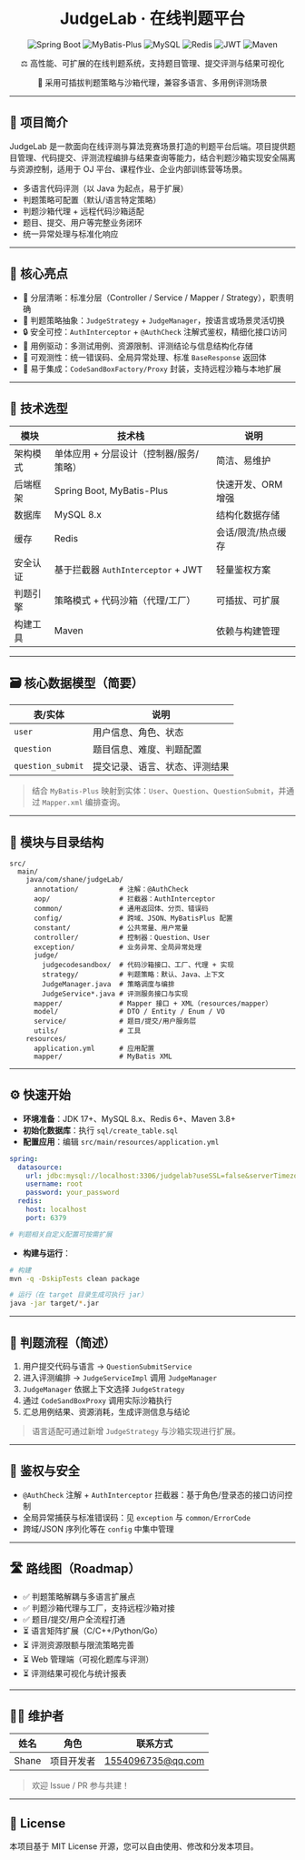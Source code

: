 # 

<div align="center">
  <h1>JudgeLab · 在线判题平台</h1>
  <img src="https://img.shields.io/badge/Spring%20Boot-3.x-brightgreen.svg" alt="Spring Boot" />
  <img src="https://img.shields.io/badge/MyBatis--Plus-3.5%2B-blue.svg" alt="MyBatis-Plus" />
  <img src="https://img.shields.io/badge/MySQL-8.x-blue.svg" alt="MySQL" />
  <img src="https://img.shields.io/badge/Redis-6%2B-red.svg" alt="Redis" />
  <img src="https://img.shields.io/badge/JWT-auth-yellow.svg" alt="JWT" />
  <img src="https://img.shields.io/badge/Maven-3.8%2B-orange.svg" alt="Maven" />
</div>

<div align="center">
  <p>⚖️ 高性能、可扩展的在线判题系统，支持题目管理、提交评测与结果可视化</p>
  <p>🧩 采用可插拔判题策略与沙箱代理，兼容多语言、多用例评测场景</p>
</div>

---

## 🚀 项目简介

JudgeLab 是一款面向在线评测与算法竞赛场景打造的判题平台后端。项目提供题目管理、代码提交、评测流程编排与结果查询等能力，结合判题沙箱实现安全隔离与资源控制，适用于 OJ 平台、课程作业、企业内部训练营等场景。

- 多语言代码评测（以 Java 为起点，易于扩展）
- 判题策略可配置（默认/语言特定策略）
- 判题沙箱代理 + 远程代码沙箱适配
- 题目、提交、用户等完整业务闭环
- 统一异常处理与标准化响应

---

## 🎯 核心亮点

- 🧠 分层清晰：标准分层（Controller / Service / Mapper / Strategy），职责明确
- 🧩 判题策略抽象：`JudgeStrategy` + `JudgeManager`，按语言或场景灵活切换
- 🔒 安全可控：`AuthInterceptor` + `@AuthCheck` 注解式鉴权，精细化接口访问
- 🧪 用例驱动：多测试用例、资源限制、评测结论与信息结构化存储
- 🧰 可观测性：统一错误码、全局异常处理、标准 `BaseResponse` 返回体
- 🧱 易于集成：`CodeSandBoxFactory/Proxy` 封装，支持远程沙箱与本地扩展

---

## 🧱 技术选型

| 模块         | 技术栈                                   | 说明 |
|--------------|------------------------------------------|------|
| 架构模式     | 单体应用 + 分层设计（控制器/服务/策略）  | 简洁、易维护 |
| 后端框架     | Spring Boot, MyBatis-Plus                | 快速开发、ORM 增强 |
| 数据库       | MySQL 8.x                                | 结构化数据存储 |
| 缓存         | Redis                                    | 会话/限流/热点缓存 |
| 安全认证     | 基于拦截器 `AuthInterceptor` + JWT        | 轻量鉴权方案 |
| 判题引擎     | 策略模式 + 代码沙箱（代理/工厂）          | 可插拔、可扩展 |
| 构建工具     | Maven                                    | 依赖与构建管理 |

---

## 🗃️ 核心数据模型（简要）

| 表/实体                  | 说明                               |
|--------------------------|------------------------------------|
| `user`                   | 用户信息、角色、状态               |
| `question`               | 题目信息、难度、判题配置           |
| `question_submit`        | 提交记录、语言、状态、评测结果     |

> 结合 `MyBatis-Plus` 映射到实体：`User`、`Question`、`QuestionSubmit`，并通过 `Mapper.xml` 编排查询。

---

## 🧩 模块与目录结构

```text
src/
  main/
    java/com/shane/judgeLab/
      annotation/          # 注解：@AuthCheck
      aop/                 # 拦截器：AuthInterceptor
      common/              # 通用返回体、分页、错误码
      config/              # 跨域、JSON、MyBatisPlus 配置
      constant/            # 公共常量、用户常量
      controller/          # 控制器：Question、User
      exception/           # 业务异常、全局异常处理
      judge/
        judgecodesandbox/  # 代码沙箱接口、工厂、代理 + 实现
        strategy/          # 判题策略：默认、Java、上下文
        JudgeManager.java  # 策略调度与编排
        JudgeService*.java # 评测服务接口与实现
      mapper/              # Mapper 接口 + XML（resources/mapper）
      model/               # DTO / Entity / Enum / VO
      service/             # 题目/提交/用户服务层
      utils/               # 工具
    resources/
      application.yml      # 应用配置
      mapper/              # MyBatis XML
```

---

## ⚙️ 快速开始

- **环境准备**：JDK 17+、MySQL 8.x、Redis 6+、Maven 3.8+
- **初始化数据库**：执行 `sql/create_table.sql`
- **配置应用**：编辑 `src/main/resources/application.yml`

```yaml
spring:
  datasource:
    url: jdbc:mysql://localhost:3306/judgelab?useSSL=false&serverTimezone=UTC
    username: root
    password: your_password
  redis:
    host: localhost
    port: 6379

# 判题相关自定义配置可按需扩展
```

- **构建与运行**：

```bash
# 构建
mvn -q -DskipTests clean package

# 运行（在 target 目录生成可执行 jar）
java -jar target/*.jar
```

---

## 🔌 判题流程（简述）

1. 用户提交代码与语言 → `QuestionSubmitService`
2. 进入评测编排 → `JudgeServiceImpl` 调用 `JudgeManager`
3. `JudgeManager` 依据上下文选择 `JudgeStrategy`
4. 通过 `CodeSandBoxProxy` 调用实际沙箱执行
5. 汇总用例结果、资源消耗，生成评测信息与结论

> 语言适配可通过新增 `JudgeStrategy` 与沙箱实现进行扩展。

---

## 🔐 鉴权与安全

- `@AuthCheck` 注解 + `AuthInterceptor` 拦截器：基于角色/登录态的接口访问控制
- 全局异常捕获与标准错误码：见 `exception` 与 `common/ErrorCode`
- 跨域/JSON 序列化等在 `config` 中集中管理

---

## 🛣️ 路线图（Roadmap）

- ✅ 判题策略解耦与多语言扩展点
- ✅ 判题沙箱代理与工厂，支持远程沙箱对接
- ✅ 题目/提交/用户全流程打通
- ⏳ 语言矩阵扩展（C/C++/Python/Go）
- ⏳ 评测资源限额与限流策略完善
- ⏳ Web 管理端（可视化题库与评测）
- ⏳ 评测结果可视化与统计报表

---

## 👨‍💻 维护者

| 姓名  | 角色       | 联系方式 |
|-------|------------|----------|
| Shane | 项目开发者 | 1554096735@qq.com        |

> 欢迎 Issue / PR 参与共建！

---

## 📄 License

本项目基于 MIT License 开源，您可以自由使用、修改和分发本项目。
